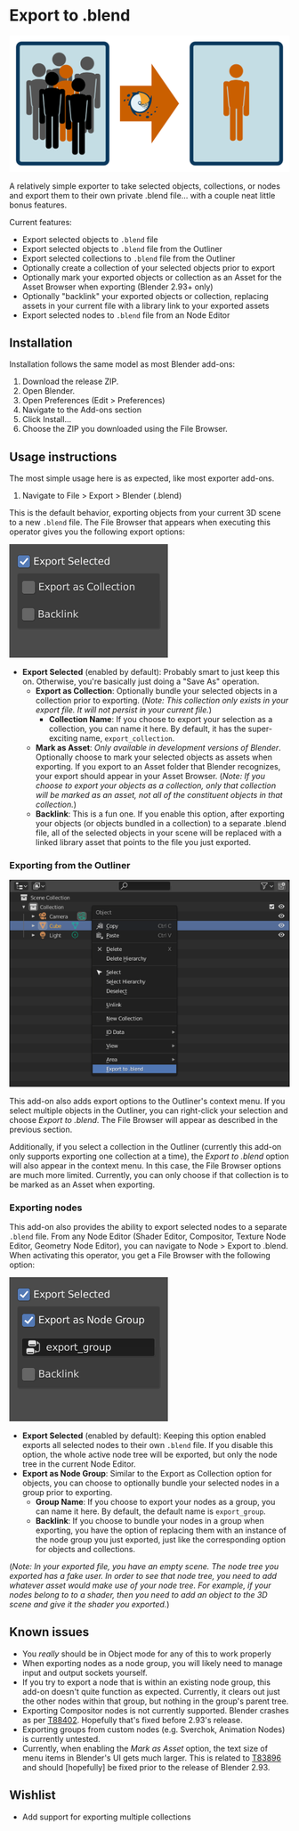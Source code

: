 # Export to .blend

![Export to .blend](./img/export_to_blend.png)

A relatively simple exporter to take selected objects, collections, or nodes and export them to their own private .blend file... with a couple neat little bonus features.

Current features:

  * Export selected objects to `.blend` file
  * Export selected objects to `.blend` file from the Outliner
  * Export selected collections to `.blend` file from the Outliner
  * Optionally create a collection of your selected objects prior to export
  * Optionally mark your exported objects or collection as an Asset for the Asset Browser when exporting (Blender 2.93+ only)
  * Optionally "backlink" your exported objects or collection, replacing assets in your current file with a library link to your exported assets
  * Export selected nodes to `.blend` file from an Node Editor

## Installation

Installation follows the same model as most Blender add-ons:

  1. Download the release ZIP.
  2. Open Blender.
  3. Open Preferences (Edit > Preferences)
  4. Navigate to the Add-ons section
  5. Click Install...
  6. Choose the ZIP you downloaded using the File Browser.

## Usage instructions

The most simple usage here is as expected, like most exporter add-ons.

  1. Navigate to File > Export > Blender (.blend)

This is the default behavior, exporting objects from your current 3D scene to a new `.blend` file. The File Browser that appears when executing this operator gives you the following export options:

![Export options](./img/export_options.png)

  * **Export Selected** (enabled by default): Probably smart to just keep this on. Otherwise, you're basically just doing a "Save As" operation.
    * **Export as Collection**: Optionally bundle your selected objects in a collection prior to exporting. (*Note: This collection only exists in your export file. It will not persist in your current file.*)
      * **Collection Name**: If you choose to export your selection as a collection, you can name it here. By default, it has the super-exciting name, `export_collection`.
    * **Mark as Asset**: *Only available in development versions of Blender*. Optionally choose to mark your selected objects as assets when exporting. If you export to an Asset folder that Blender recognizes, your export should appear in your Asset Browser. (*Note: If you choose to export your objects as a collection, only that collection will be marked as an asset, not all of the constituent objects in that collection.*)
    * **Backlink**: This is a fun one. If you enable this option, after exporting your objects (or objects bundled in a collection) to a separate .blend file, all of the selected objects in your scene will be replaced with a linked library asset that points to the file you just exported.

### Exporting from the Outliner

![Export from the Outliner](./img/export_from_outliner.png)

This add-on also adds export options to the Outliner's context menu. If you select multiple objects in the Outliner, you can right-click your selection and choose *Export to .blend*. The File Browser will appear as described in the previous section.

Additionally, if you select a collection in the Outliner (currently this add-on only supports exporting one collection at a time), the *Export to .blend* option will also appear in the context menu. In this case, the File Browser options are much more limited. Currently, you can only choose if that collection is to be marked as an Asset when exporting.

### Exporting nodes

This add-on also provides the ability to export selected nodes to a separate `.blend` file. From any Node Editor (Shader Editor, Compositor, Texture Node Editor, Geometry Node Editor), you can navigate to Node > Export to .blend. When activating this operator, you get a File Browser with the following option:

![Options for exporting nodes](./img/export_options-nodes.png)

  * **Export Selected** (enabled by default): Keeping this option enabled exports all selected nodes to their own `.blend` file. If you disable this option, the whole active node tree will be exported, but only the node tree in the current Node Editor.
  * **Export as Node Group**: Similar to the Export as Collection option for objects, you can choose to optionally bundle your selected nodes in a group prior to exporting.
    * **Group Name**: If you choose to export your nodes as a group, you can name it here. By default, the default name is `export_group`.
    * **Backlink**: If you choose to bundle your nodes in a group when exporting, you have the option of replacing them with an instance of the node group you just exported, just like the corresponding option for objects and collections.

(*Note: In your exported file, you have an empty scene. The node tree you exported has a fake user. In order to see that node tree, you need to add whatever asset would make use of your node tree. For example, if your nodes belong to to a shader, then you need to add an object to the 3D scene and give it the shader you exported.*)

## Known issues

  * You *really* should be in Object mode for any of this to work properly
  * When exporting nodes as a node group, you will likely need to manage input and output sockets yourself.
  * If you try to export a node that is within an existing node group, this add-on doesn't quite function as expected. Currently, it clears out just the other nodes within that group, but nothing in the group's parent tree.
  * Exporting Compositor nodes is not currently supported. Blender crashes as per [T88402](https://developer.blender.org/T88402). Hopefully that's fixed before 2.93's release.
  * Exporting groups from custom nodes (e.g. Sverchok, Animation Nodes) is currently untested.
  * Currently, when enabling the *Mark as Asset* option, the text size of menu items in Blender's UI gets much larger. This is related to [T83896](https://developer.blender.org/T83896) and should [hopefully] be fixed prior to the release of Blender 2.93.

## Wishlist

  * Add support for exporting multiple collections
